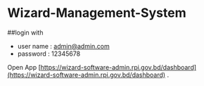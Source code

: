 # Wizard-Management-System

##login with 
* user name : admin@admin.com 
* password : 12345678


Open App [https://wizard-software-admin.rpi.gov.bd/dashboard](https://wizard-software-admin.rpi.gov.bd/dashboard) .
